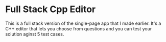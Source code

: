# Full Stack Cpp Editor
This is a full stack version of the single-page app that I made earlier. It's a C++ editor that lets you choose from questions and you can test your solution aginst 5 test cases.
